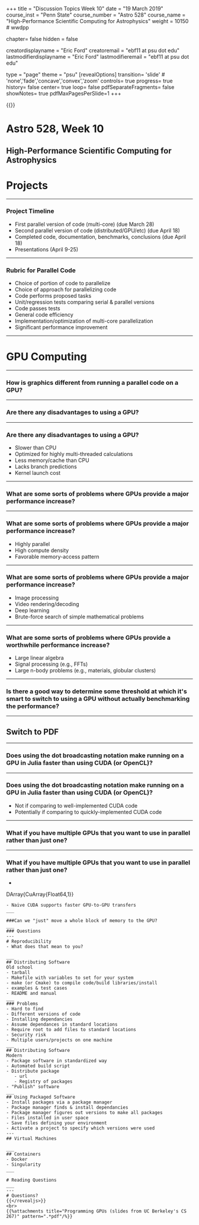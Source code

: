 +++
title = "Discussion Topics Week 10"
date = "19 March 2019"
course_inst = "Penn State"
course_number = "Astro 528"
course_name = "High-Performance Scientific Computing for Astrophysics"
weight = 10150  # wwdpp

chapter= false
hidden = false

creatordisplayname = "Eric Ford"
creatoremail = "ebf11 at psu dot edu"
lastmodifierdisplayname = "Eric Ford"
lastmodifieremail = "ebf11 at psu dot edu"

type = "page"
theme = "psu"
[revealOptions]
transition= 'slide' # 'none','fade','concave','convex','zoom'
controls= true
progress= true
history= false
center= true
loop= false
pdfSeparateFragments= false
showNotes= true
pdfMaxPagesPerSlide=1
+++

{{<revealjs theme="psu" transition="slide" controls="true" progress="true" history="false" center="false" loop="false" pdfSeparateFragments="false" showNotes="true" pdfMaxPagesPerSlide="1" >}}
# Astro 528, Week 10

High-Performance Scientific Computing for Astrophysics
---
# Projects
___
### Project Timeline
- First parallel version of code (multi-core) (due March 28)
- Second parallel version of code (distributed/GPU/etc) (due April 18)
- Completed code, documentation, benchmarks, conclusions (due April 18)
- Presentations (April 9-25)
___
### Rubric for Parallel Code
- Choice of portion of code to parallelize
- Choice of approach for parallelizing code
- Code performs proposed tasks
- Unit/regression tests comparing serial & parallel versions
- Code passes tests
- General code efficiency
- Implementation/optimization of multi-core parallelization
- Significant performance improvement
---
# GPU Computing
___
### How is graphics different from running a parallel code on a GPU?
___
### Are there any disadvantages to using a GPU?
___
### Are there any disadvantages to using a GPU?
- Slower than CPU
- Optimized for highly multi-threaded calculations
- Less memory/cache than CPU
- Lacks branch predictions
- Kernel launch cost
___
### What are some sorts of problems where GPUs provide a major performance increase?
___
### What are some sorts of problems where GPUs provide a major performance increase?
- Highly parallel
- High compute density
- Favorable memory-access pattern
___
### What are some sorts of problems where GPUs provide a major performance increase?
- Image processing
- Video rendering/decoding
- Deep learning
- Brute-force search of simple mathematical problems
___
### What are some sorts of problems where GPUs provide a worthwhile performance increase?
- Large linear algebra
- Signal processing (e.g., FFTs)
- Large n-body problems (e.g., materials, globular clusters)
___
### Is there a good way to determine some threshold at which it's smart to switch to using a GPU without actually benchmarking the performance?
___
## Switch to PDF
___
### Does using the dot broadcasting notation make running on a GPU in Julia faster than using CUDA (or OpenCL)?
___
### Does using the dot broadcasting notation make running on a GPU in Julia faster than using CUDA (or OpenCL)?
- Not if comparing to well-implemented CUDA code
- Potentially if comparing to quickly-implemented CUDA code
___
### What if you have multiple GPUs that you want to use in parallel rather than just one?
___
### What if you have multiple GPUs that you want to use in parallel rather than just one?
- ```julia
DArray{CuArray{Float64,1}}
```
- Naive CUDA supports faster GPU-to-GPU transfers
___

###Can we "just" move a whole block of memory to the GPU?
___
### Questions
---
# Reproducibility
- What does that mean to you?

___
## Distributing Software
Old school
- tarball
- Makefile with variables to set for your system
- make (or Cmake) to compile code/build libraries/install
- examples & test cases
- README and manual
___
### Problems
- Hard to find
- Different versions of code
- Installing dependancies
- Assume dependances in standard locations
- Require root to add files to standard locations
- Security risk
- Multiple users/projects on one machine
___
## Distributing Software
Modern
- Package software in standardized way
- Automated build script
- Distribute package
   - url
   - Registry of packages
- "Publish" software
___
## Using Packaged Software
- Install packages via a package manager
- Package manager finds & install dependancies
- Package manager figures out versions to make all packages
- Files installed in user space
- Save files defining your environment
- Activate a project to specify which versions were used
---
## Virtual Machines

___
## Containers
- Docker
- Singularity
___

# Reading Questions
___
---
# Questions?
{{</revealjs>}}
<br>
{{%attachments title="Programming GPUs (slides from UC Berkeley's CS 267)" pattern=".*pdf"/%}}
